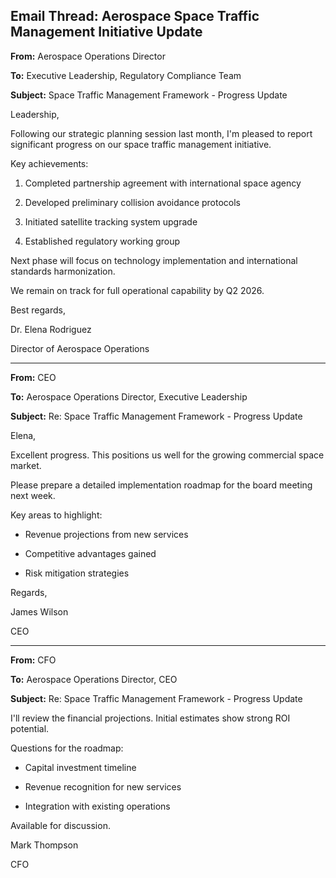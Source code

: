 ## Email Thread: Aerospace Space Traffic Management Initiative Update

**From:** Aerospace Operations Director

**To:** Executive Leadership, Regulatory Compliance Team

**Subject:** Space Traffic Management Framework - Progress Update

Leadership,

Following our strategic planning session last month, I'm pleased to report significant progress on our space traffic management initiative.

Key achievements:

1. Completed partnership agreement with international space agency

2. Developed preliminary collision avoidance protocols

3. Initiated satellite tracking system upgrade

4. Established regulatory working group

Next phase will focus on technology implementation and international standards harmonization.

We remain on track for full operational capability by Q2 2026.

Best regards,

Dr. Elena Rodriguez

Director of Aerospace Operations

---

**From:** CEO

**To:** Aerospace Operations Director, Executive Leadership

**Subject:** Re: Space Traffic Management Framework - Progress Update

Elena,

Excellent progress. This positions us well for the growing commercial space market.

Please prepare a detailed implementation roadmap for the board meeting next week.

Key areas to highlight:

- Revenue projections from new services

- Competitive advantages gained

- Risk mitigation strategies

Regards,

James Wilson

CEO

---

**From:** CFO

**To:** Aerospace Operations Director, CEO

**Subject:** Re: Space Traffic Management Framework - Progress Update

I'll review the financial projections. Initial estimates show strong ROI potential.

Questions for the roadmap:

- Capital investment timeline

- Revenue recognition for new services

- Integration with existing operations

Available for discussion.

Mark Thompson

CFO
